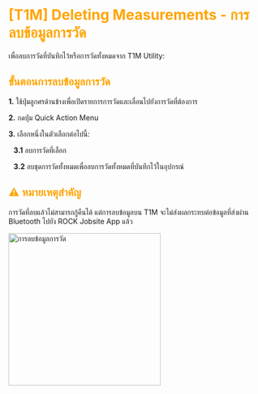# <span style="color: orange">[T1M] Deleting Measurements - การลบข้อมูลการวัด</span>

เพื่อลบการวัดที่บันทึกไว้หรือการวัดทั้งหมดจาก T1M Utility:

## <span style="color: orange">ขั้นตอนการลบข้อมูลการวัด</span>

**1.** ใช้ปุ่มลูกศรด้านข้างเพื่อเปิดรายการการวัดและเลื่อนไปยังการวัดที่ต้องการ

**2.** กดปุ่ม Quick Action Menu

**3.** เลือกหนึ่งในตัวเลือกต่อไปนี้:

<div style="margin-left: 10px;">

**3.1** ลบการวัดที่เลือก

**3.2** ลบชุดการวัดทั้งหมดเพื่อลบการวัดทั้งหมดที่บันทึกไว้ในอุปกรณ์

</div>

## <span style="color: orange">⚠️ หมายเหตุสำคัญ</span>

การวัดที่ลบแล้วไม่สามารถกู้คืนได้ แต่การลบข้อมูลบน T1M จะไม่ส่งผลกระทบต่อข้อมูลที่ส่งผ่าน Bluetooth ไปยัง ROCK Jobsite App แล้ว

<img src="https://support.reekon.tools/hc/article_attachments/37458505230228" alt="การลบข้อมูลการวัด" width="300">
